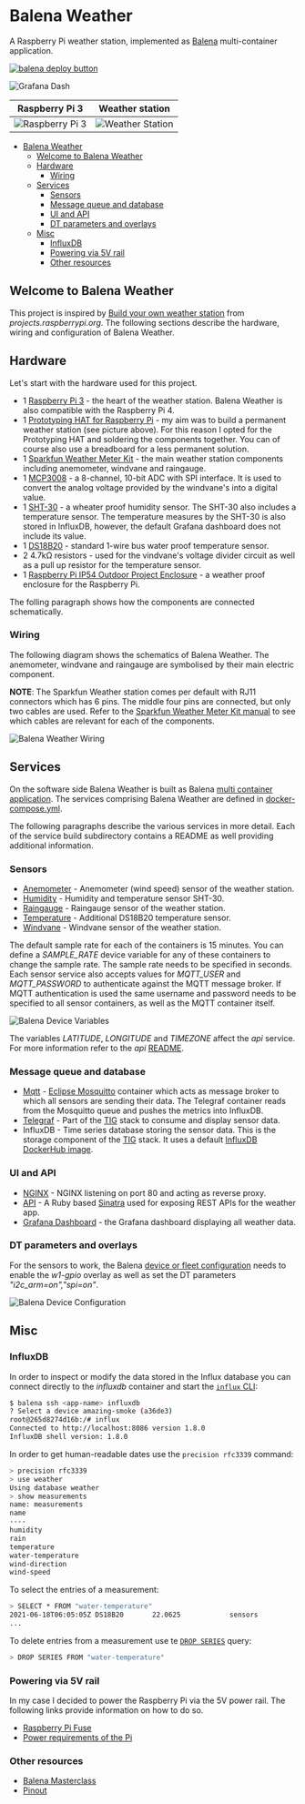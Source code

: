 # Balena Weather

A Raspberry Pi weather station, implemented as [Balena](https://www.balena.io/) multi-container application.

[![balena deploy button](https://www.balena.io/deploy.svg)](https://dashboard.balena-cloud.com/deploy?repoUrl=https://github.com/hferentschik/balena-weather)

![Grafana Dash](./images/dash.png)

Raspberry Pi 3                                | Weather station
:--------------------------------------------:|:-------------------------:
![Raspberry Pi 3](./images/raspberry_pi.png)  |  ![Weather Station](./images/weather_station.png)

<!-- MarkdownTOC levels="2,3,4" autolink="true" indent="  " -->

- [Balena Weather](#balena-weather)
  - [Welcome to Balena Weather](#welcome-to-balena-weather)
  - [Hardware](#hardware)
    - [Wiring](#wiring)
  - [Services](#services)
    - [Sensors](#sensors)
    - [Message queue and database](#message-queue-and-database)
    - [UI and API](#ui-and-api)
    - [DT parameters and overlays](#dt-parameters-and-overlays)
  - [Misc](#misc)
    - [InfluxDB](#influxdb)
    - [Powering via 5V rail](#powering-via-5v-rail)
    - [Other resources](#other-resources)

<!-- /MarkdownTOC -->

## Welcome to Balena Weather

This project is inspired by [Build your own weather station](https://projects.raspberrypi.org/en/projects/build-your-own-weather-station/0) from _projects.raspberrypi.org_.
The following sections describe the hardware, wiring and configuration of Balena Weather.

## Hardware

Let's start with the hardware used for this project.

- 1 [Raspberry Pi 3](https://www.raspberrypi.com/products/raspberry-pi-3-model-b/) - the heart of the weather station.
    Balena Weather is also compatible with the Raspberry Pi 4.
- 1 [Prototyping HAT for Raspberry Pi](https://www.robotshop.com/en/prototyping-hat-raspberry-pi-b-2ba3b.html) - my aim was to build a permanent weather station (see picture above).
    For this reason I opted for the Prototyping HAT and soldering the components together.
    You can of course also use a breadboard for a less permanent solution.
- 1 [Sparkfun Weather Meter Kit](https://www.sparkfun.com/products/15901) - the main weather station components including anemometer, windvane and raingauge.
- 1 [MCP3008](https://www.microchip.com/en-us/product/MCP3008) - a 8-channel, 10-bit ADC with SPI interface.
    It is used to convert the analog voltage provided by the windvane's into a digital value.
- 1 [SHT-30](https://www.adafruit.com/product/4099) - a wheater proof humidity sensor.
    The SHT-30 also includes a temperature sensor.
    The temperature measures by the SHT-30 is also stored in InfluxDB, however, the default Grafana dashboard does not include its value.
- 1 [DS18B20](https://www.amazon.com/Eiechip-Waterproof-Temperature-Thermometer-Resistance/dp/B07MB1J43W/) - standard 1-wire bus water proof temperature sensor.
- 2 4.7k&#8486; resistors - used for the vindvane's voltage divider circuit as well as a pull up resistor for the temperature sensor.
- 1 [Raspberry Pi IP54 Outdoor Project Enclosure](https://sixfab.com/product/raspberry-pi-ip54-outdoor-iot-project-enclosure/) - a weather proof enclosure for the Raspberry Pi.

The folling paragraph shows how the components are connected schematically.

### Wiring

The following diagram shows the schematics of Balena Weather.
The anemometer, windvane and raingauge are symbolised by their main electric component.

**NOTE**: The Sparkfun Weather station comes per default with RJ11 connectors which has 6 pins.
The middle four pins are connected, but only two cables are used.
Refer to the [Sparkfun Weather Meter Kit manual](https://cdn.sparkfun.com/assets/d/1/e/0/6/DS-15901-Weather_Meter.pdf) to see which cables are relevant for each of the components.

![Balena Weather Wiring](./images/balena_weather_bb.png)

## Services

On the software side Balena Weather is built as Balena [multi container application](https://www.balena.io/docs/learn/develop/multicontainer/).
The services comprising Balena Weather are defined in [docker-compose.yml](./docker-compose.yml).

The following paragraphs describe the various services in more detail.
Each of the service build subdirectory contains a README as well providing additional information.

### Sensors

- [Anemometer](./anemometer/README.md) - Anemometer (wind speed) sensor of the weather station.
- [Humidity](./humidity/README.md) - Humidity and temperature sensor SHT-30.
- [Raingauge](./raingauge/README.md) - Raingauge sensor of the weather station.
- [Temperature](/temperature/README.md) - Additional DS18B20 temperature sensor.
- [Windvane](/windvane/README.md) - Windvane sensor of the weather station.

The default sample rate for each of the containers is 15 minutes.
You can define a _SAMPLE_RATE_ device variable for any of these containers to change the sample rate.
The sample rate needs to be specified in seconds.
Each sensor service also accepts values for _MQTT_USER_ and _MQTT_PASSWORD_ to authenticate against the MQTT message broker.
If MQTT authentication is used the same username and password needs to be specified to all sensor containers, as well as the MQTT container itself.

![Balena Device Variables](./images/device_variables.png)

The variables _LATITUDE_, _LONGITUDE_ and _TIMEZONE_ affect the _api_ service.
For more information refer to the _api_ [README](./api/README.md).

### Message queue and database

- [Mqtt](./mqtt/README.md) - [Eclipse Mosquitto](https://hub.docker.com/r/arm64v8/eclipse-mosquitto) container which acts as message broker to which all sensors are sending their data.
  The Telegraf container reads from the Mosquitto queue and pushes the metrics into InfluxDB.
- [Telegraf](./telegraf/README.md) - Part of the [TIG](https://hackmd.io/@lnu-iot/tig-stack) stack to consume and display sensor data.
- InfluxDB - Time series database storing the sensor data.
  This is the storage component of the [TIG](https://hackmd.io/@lnu-iot/tig-stack) stack.
  It uses a default [InfluxDB DockerHub image](https://hub.docker.com/_/influxdb).

### UI and API

- [NGINX](./nginx) - NGINX listening on port 80 and acting as reverse proxy.
- [API](./api/README.md) - A Ruby based [Sinatra](http://sinatrarb.com) used for exposing REST APIs for the weather app.
- [Grafana Dashboard](./dashboard/README.md) - the Grafana dashboard displaying all weather data.

### DT parameters and overlays

For the sensors to work, the Balena [device or fleet configuration](https://github.com/balena-io/balena-fleet-management-masterclass#3-configuration) needs to enable the _w1-gpio_ overlay as well as set the DT parameters _"i2c_arm=on","spi=on"_.

![Balena Device Configuration](./images/device_configuration.png)

## Misc

### InfluxDB

In order to inspect or modify the data stored in the Influx database you can connect directly to the _influxdb_ container and start the [`influx` CLI](https://docs.influxdata.com/influxdb/v1.8/tools/shell/):

```sh
$ balena ssh <app-name> influxdb
? Select a device amazing-smoke (a36de3)
root@265d8274d16b:/# influx
Connected to http://localhost:8086 version 1.8.0
InfluxDB shell version: 1.8.0
```

In order to get human-readable dates use the `precision rfc3339` command:

```sh
> precision rfc3339
> use weather
Using database weather
> show measurements
name: measurements
name
----
humidity
rain
temperature
water-temperature
wind-direction
wind-speed
```

To select the entries of a measurement:

```sh
> SELECT * FROM "water-temperature"
2021-06-18T06:05:05Z DS18B20       22.0625            sensors
...
```

To delete entries from a measurement use te [`DROP SERIES`](https://docs.influxdata.com/influxdb/v1.8/query_language/manage-database/#drop-series-from-the-index-with-drop-series) query:

```sh
> DROP SERIES FROM "water-temperature"
```

### Powering via 5V rail

In my case I decided to power the Raspberry Pi via the 5V power rail.
The following links provide information on how to do so.

- [Raspberry Pi Fuse](https://www.petervis.com/Raspberry_PI/Raspberry_Pi_Dead/Raspberry_Pi_Fuse.html)
- [Power requirements of the Pi](https://raspberrypi.stackexchange.com/questions/51615/raspberry-pi-power-limitations)

### Other resources

- [Balena Masterclass](https://github.com/balena-io/balena-cli-masterclass/blob/master/README.md)
- [Pinout](https://pinout.xyz/)
